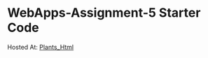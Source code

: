 # WebApps-Assignment-5 Starter Code
Hosted At: [Plants_Html](https://44-563-web-apps-s23.github.io/44563-webapps-s23-assignment5-RoshiniNwmsu/plants.html)
